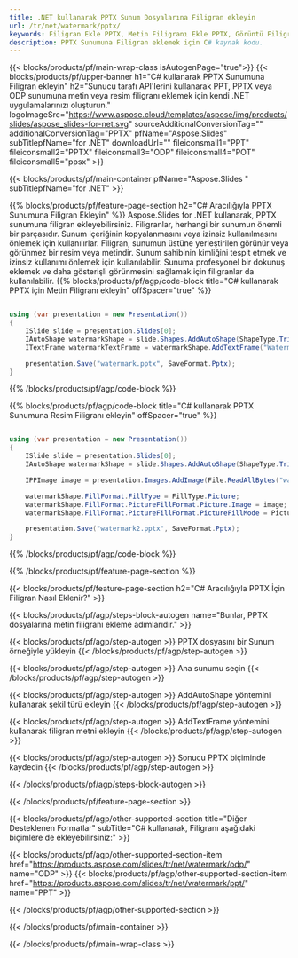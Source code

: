 ```yaml
---
title: .NET kullanarak PPTX Sunum Dosyalarına Filigran ekleyin
url: /tr/net/watermark/pptx/
keywords: Filigran Ekle PPTX, Metin Filigranı Ekle PPTX, Görüntü Filigranı Ekle PPTX
description: PPTX Sunumuna Filigran eklemek için C# kaynak kodu.
---
```


{{< blocks/products/pf/main-wrap-class isAutogenPage="true">}}
{{< blocks/products/pf/upper-banner h1="C# kullanarak PPTX Sunumuna Filigran ekleyin" h2="Sunucu tarafı API'lerini kullanarak PPT, PPTX veya ODP sunumuna metin veya resim filigranı eklemek için kendi .NET uygulamalarınızı oluşturun." logoImageSrc="https://www.aspose.cloud/templates/aspose/img/products/slides/aspose_slides-for-net.svg" sourceAdditionalConversionTag="" additionalConversionTag="PPTX" pfName="Aspose.Slides" subTitlepfName="for .NET" downloadUrl="" fileiconsmall1="PPT" fileiconsmall2="PPTX" fileiconsmall3="ODP" fileiconsmall4="POT" fileiconsmall5="ppsx" >}}

{{< blocks/products/pf/main-container pfName="Aspose.Slides " subTitlepfName="for .NET" >}}

{{% blocks/products/pf/feature-page-section  h2="C# Aracılığıyla PPTX Sunumuna Filigran Ekleyin" %}}
Aspose.Slides for .NET kullanarak, PPTX sunumuna filigran ekleyebilirsiniz. Filigranlar, herhangi bir sunumun önemli bir parçasıdır. Sunum içeriğinin kopyalanmasını veya izinsiz kullanılmasını önlemek için kullanılırlar. Filigran, sunumun üstüne yerleştirilen görünür veya görünmez bir resim veya metindir. Sunum sahibinin kimliğini tespit etmek ve izinsiz kullanımı önlemek için kullanılabilir. Sunuma profesyonel bir dokunuş eklemek ve daha gösterişli görünmesini sağlamak için filigranlar da kullanılabilir. 
{{% blocks/products/pf/agp/code-block title="C# kullanarak PPTX için Metin Filigranı ekleyin" offSpacer="true" %}}

```cs

using (var presentation = new Presentation())
{
    ISlide slide = presentation.Slides[0];
    IAutoShape watermarkShape = slide.Shapes.AddAutoShape(ShapeType.Triangle, 0, 0, 0, 0);
    ITextFrame watermarkTextFrame = watermarkShape.AddTextFrame("Watermark");

    presentation.Save("watermark.pptx", SaveFormat.Pptx);
}
```

{{% /blocks/products/pf/agp/code-block %}}

{{% blocks/products/pf/agp/code-block title="C# kullanarak PPTX Sunumuna Resim Filigranı ekleyin" offSpacer="true" %}}

```cs

using (var presentation = new Presentation())
{
    ISlide slide = presentation.Slides[0];
    IAutoShape watermarkShape = slide.Shapes.AddAutoShape(ShapeType.Triangle, 0, 0, 0, 0);

    IPPImage image = presentation.Images.AddImage(File.ReadAllBytes("watermark.png"));

    watermarkShape.FillFormat.FillType = FillType.Picture;
    watermarkShape.FillFormat.PictureFillFormat.Picture.Image = image;
    watermarkShape.FillFormat.PictureFillFormat.PictureFillMode = PictureFillMode.Stretch;

    presentation.Save("watermark2.pptx", SaveFormat.Pptx);
}
```

{{% /blocks/products/pf/agp/code-block %}}

{{% /blocks/products/pf/feature-page-section %}}

{{< blocks/products/pf/feature-page-section  h2="C# Aracılığıyla PPTX İçin Filigran Nasıl Eklenir?" >}}

{{< blocks/products/pf/agp/steps-block-autogen name="Bunlar, PPTX dosyalarına metin filigranı ekleme adımlarıdır." >}}

{{< blocks/products/pf/agp/step-autogen >}}
PPTX dosyasını bir Sunum örneğiyle yükleyin
{{< /blocks/products/pf/agp/step-autogen >}}

{{< blocks/products/pf/agp/step-autogen >}}
Ana sunumu seçin
{{< /blocks/products/pf/agp/step-autogen >}}

{{< blocks/products/pf/agp/step-autogen >}}
AddAutoShape yöntemini kullanarak şekil türü ekleyin
{{< /blocks/products/pf/agp/step-autogen >}}

{{< blocks/products/pf/agp/step-autogen >}}
AddTextFrame yöntemini kullanarak filigran metni ekleyin
{{< /blocks/products/pf/agp/step-autogen >}}

{{< blocks/products/pf/agp/step-autogen >}}
Sonucu PPTX biçiminde kaydedin
{{< /blocks/products/pf/agp/step-autogen >}}

{{< /blocks/products/pf/agp/steps-block-autogen >}}

{{< /blocks/products/pf/feature-page-section >}}

{{< blocks/products/pf/agp/other-supported-section title="Diğer Desteklenen Formatlar" subTitle="C# kullanarak, Filigranı aşağıdaki biçimlere de ekleyebilirsiniz:" >}}

{{< blocks/products/pf/agp/other-supported-section-item href="https://products.aspose.com/slides/tr/net/watermark/odp/" name="ODP" >}}
{{< blocks/products/pf/agp/other-supported-section-item href="https://products.aspose.com/slides/tr/net/watermark/ppt/" name="PPT" >}}


{{< /blocks/products/pf/agp/other-supported-section >}}

{{< /blocks/products/pf/main-container >}}
    
{{< /blocks/products/pf/main-wrap-class >}}